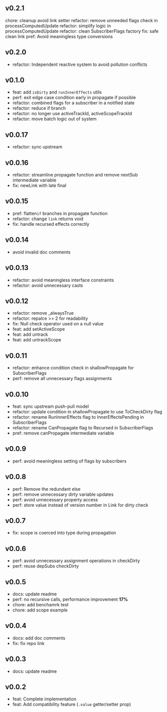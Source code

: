 ## v0.2.1

chore: cleanup avoid link setter
refactor: remove unneeded flags check in processComputedUpdate
refactor: simplify logic in processComputedUpdate
refactor: clean SubscriberFlags factory
fix: safe clean link
pref: Avoid meaningless type conversions


## v0.2.0

- refactor: Independent reactive system to avoid pollution conflicts

## v0.1.0

- feat: add `isDirty` and `runInnerEffects` utils
- perf: exit edge case condition early in propagate if possible
- refactor: combined flags for a subscriber in a notified state
- refactor: reduce if branch
- refactor: no longer use activeTrackId, activeScopeTrackId
- refactor: move batch logic out of system

## v0.0.17

- refactor: sync upstream

## v0.0.16

- refactor: streamline propagate function and remove nextSub intermediate variable
- fix: newLink with late final

## v0.0.15

- pref: flatten`if` branches in propagate function
- refactor: change `link` returns void
- fix: handle recursed effects correctly

## v0.0.14

- avoid invalid doc comments

## v0.0.13

- refactor: avoid meaningless interface constraints
- refactor: avoid unnecessary casts

## v0.0.12

- refactor: remove _alwaysTrue
- refactor: repalce >> 2 for readability
- fix: Null check operator used on a null value
- feat: add setActiveScope
- feat: add untrack
- feat: add untrackScope

## v0.0.11

- refactor: enhance condition check in shallowPropagate for SubscriberFlags
- perf: remove all unnecessary flags assignments

## v0.0.10

- feat: sync upstream push-pull model
- refactor: update condition in shallowPropagate to use ToCheckDirty flag
- refactor: rename RunInnerEffects flag to InnerEffectsPending in SubscriberFlags
- refactor: rename CanPropagate flag to Recursed in SubscriberFlags
- pref: remove canPropagate intermediate variable

## v0.0.9

- perf: avoid meaningless setting of flags by subscribers

## v0.0.8

- perf: Remove the redundant else
- perf: remove unnecessary dirty variable updates
- perf: avoid unnecessary property access
- perf: store value instead of version number in Link for dirty check

## v0.0.7

- fix: scope is coerced into type during propagation

## v0.0.6

- perf: avoid unnecessary assignment operations in checkDirty
- perf: reuse depSubs checkDirty

## v0.0.5

- docs: update readme
- perf: no recursive calls, performance improvement **17%**
- chore: add benchamrk test
- chore: add scope example

## v0.0.4

- docs: add doc comments
- fix: fix repo link

## v0.0.3

- docs: update readme

## v0.0.2

- feat: Complete implementation
- feat: Add compatibility feature (`.value` getter/setter prop)
